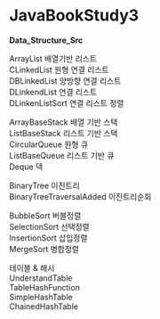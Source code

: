 # JavaBookStudy3

<strong>Data_Structure_Src</strong>

ArrayList 배열기반 리스트</br>
CLinkedList 원형 연결 리스트</br>
DBLinkedList 양방향 연결 리스트</br>
DLinkendList 연결 리스트</br>
DLinkenListSort 연결 리스트 정렬</br>

ArrayBaseStack 배열 기반 스택</br>
ListBaseStack 리스트 기반 스택</br>
CircularQueue 원형 큐</br>
ListBaseQueue 리스트 기반 큐</br>
Deque 덱</br>

BinaryTree 이진트리</br>
BinaryTreeTraversalAdded 이진트리순회</br>

BubbleSort 버블정렬</br>
SelectionSort 선택정렬</br>
InsertionSort 삽입정렬</br>
MergeSort 병합정렬</br>

테이블 & 해시 </br>
UnderstandTable</br>
TableHashFunction</br>
SimpleHashTable</br>
ChainedHashTable</br>
